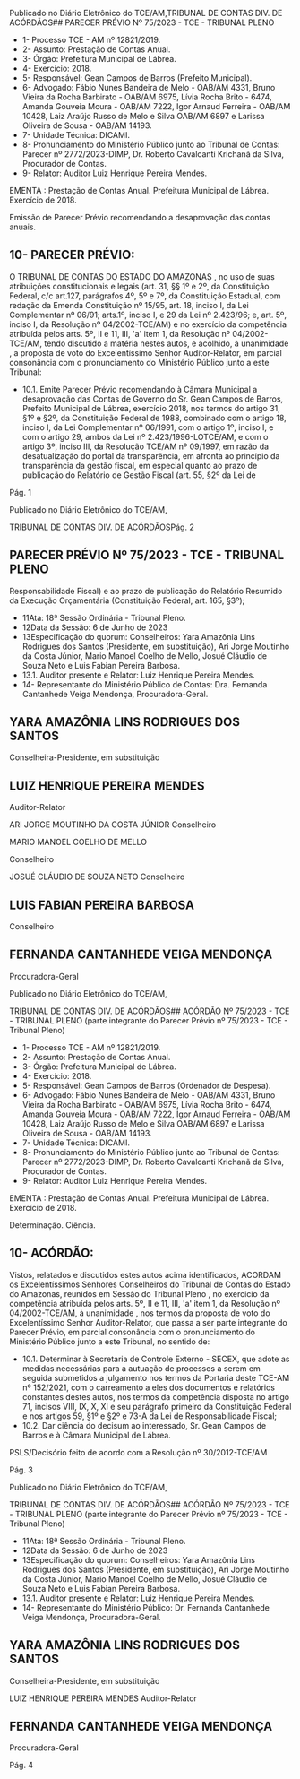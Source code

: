 Publicado  no  Diário  Eletrônico do TCE/AM,TRIBUNAL DE CONTAS DIV. DE ACÓRDÃOS## PARECER PRÉVIO Nº 75/2023 - TCE - TRIBUNAL PLENO

- 1- Processo TCE - AM nº 12821/2019.
- 2- Assunto: Prestação de Contas Anual.
- 3- Órgão: Prefeitura Municipal de Lábrea.
- 4- Exercício: 2018.
- 5- Responsável: Gean Campos de Barros (Prefeito Municipal).
- 6- Advogado: Fábio Nunes Bandeira de Melo - OAB/AM 4331, Bruno Vieira da Rocha Barbirato - OAB/AM 6975, Lívia Rocha Brito - 6474, Amanda Gouveia Moura - OAB/AM 7222,  Igor  Arnaud  Ferreira  -  OAB/AM  10428,  Laiz  Araújo  Russo  de  Melo  e  Silva  OAB/AM 6897 e Larissa Oliveira de Sousa - OAB/AM 14193.
- 7- Unidade Técnica: DICAMI.
- 8- Pronunciamento  do  Ministério  Público  junto  ao  Tribunal  de  Contas: Parecer  nº 2772/2023-DIMP, Dr. Roberto Cavalcanti Krichanã da Silva, Procurador de Contas.
- 9- Relator: Auditor Luiz Henrique Pereira Mendes.

EMENTA :  Prestação  de  Contas  Anual.    Prefeitura Municipal de Lábrea.  Exercício de 2018.

Emissão de Parecer Prévio recomendando a desaprovação das contas anuais.

## 10-  PARECER PRÉVIO:

O  TRIBUNAL  DE  CONTAS  DO  ESTADO  DO  AMAZONAS ,  no  uso  de  suas atribuições  constitucionais  e  legais  (art.  31,  §§  1º  e  2º,  da  Constituição  Federal,  c/c art.127,  parágrafos  4º,  5º  e  7º,  da  Constituição  Estadual,  com  redação  da  Emenda Constituição nº 15/95, art. 18, inciso I, da Lei Complementar nº 06/91; arts.1º, inciso I, e 29  da  Lei  nº  2.423/96;  e,  art.  5º,  inciso  I,  da  Resolução  nº  04/2002-TCE/AM)  e  no exercício da competência atribuída pelos arts. 5º, II e 11, III, 'a' item 1, da Resolução nº 04/2002-TCE/AM, tendo discutido a matéria nestes autos, e acolhido, à unanimidade , a proposta  de  voto  do  Excelentíssimo  Senhor  Auditor-Relator, em  parcial  consonância com o pronunciamento do Ministério Público junto a este Tribunal:

- 10.1.  Emite Parecer Prévio recomendando à Câmara Municipal a desaprovação das  Contas  de  Governo  do Sr.  Gean  Campos  de Barros, Prefeito  Municipal  de  Lábrea,  exercício  2018,  nos  termos  do artigo 31, §1º e §2º, da Constituição Federal de 1988, combinado com o artigo  18,  inciso  I,  da  Lei  Complementar  nº  06/1991,  com  o  artigo  1º, inciso I, e com o artigo 29, ambos da Lei nº 2.423/1996-LOTCE/AM, e com o artigo 3º, inciso III, da Resolução TCE/AM nº 09/1997, em razão da desatualização do portal da transparência, em afronta ao princípio da transparência da gestão fiscal, em  especial quanto  ao  prazo de publicação  do  Relatório  de  Gestão  Fiscal  (art.  55,  §2º  da  Lei  de

Pág. 1

Publicado  no  Diário  Eletrônico do TCE/AM,

TRIBUNAL DE CONTAS DIV. DE ACÓRDÃOSPág. 2

## PARECER PRÉVIO Nº 75/2023 - TCE - TRIBUNAL PLENO

Responsabilidade Fiscal) e ao prazo de publicação do Relatório Resumido  da  Execução  Orçamentária  (Constituição  Federal,  art.  165, §3º);

- 11Ata: 18ª Sessão Ordinária - Tribunal Pleno.
- 12Data da Sessão: 6 de Junho de 2023
- 13Especificação  do  quorum: Conselheiros: Yara  Amazônia  Lins  Rodrigues  dos Santos  (Presidente,  em  substituição),  Ari  Jorge  Moutinho  da  Costa  Júnior,  Mario Manoel Coelho de Mello, Josué Cláudio de Souza Neto e Luis Fabian Pereira Barbosa.
- 13.1. Auditor presente e Relator: Luiz Henrique Pereira Mendes.
- 14-  Representante do Ministério Público de Contas: Dra. Fernanda Cantanhede Veiga Mendonça, Procuradora-Geral.

## YARA AMAZÔNIA LINS RODRIGUES DOS SANTOS

Conselheira-Presidente, em substituição

## LUIZ HENRIQUE PEREIRA MENDES

Auditor-Relator

ARI JORGE MOUTINHO DA COSTA JÚNIOR Conselheiro

MARIO MANOEL COELHO DE MELLO

Conselheiro

JOSUÉ CLÁUDIO DE SOUZA NETO Conselheiro

## LUIS FABIAN PEREIRA BARBOSA

Conselheiro

## FERNANDA CANTANHEDE VEIGA MENDONÇA

Procuradora-Geral

Publicado  no  Diário  Eletrônico do TCE/AM,

TRIBUNAL DE CONTAS DIV. DE ACÓRDÃOS## ACÓRDÃO Nº 75/2023 - TCE - TRIBUNAL PLENO (parte integrante do Parecer Prévio nº 75/2023 - TCE - Tribunal Pleno)

- 1- Processo TCE - AM nº 12821/2019.
- 2- Assunto: Prestação de Contas Anual.
- 3- Órgão: Prefeitura Municipal de Lábrea.
- 4- Exercício: 2018.
- 5- Responsável: Gean Campos de Barros (Ordenador de Despesa).
- 6- Advogado: Fábio  Nunes  Bandeira de Melo  - OAB/AM 4331, Bruno Vieira da Rocha Barbirato - OAB/AM 6975, Lívia Rocha Brito - 6474, Amanda Gouveia Moura - OAB/AM 7222,  Igor  Arnaud  Ferreira  -  OAB/AM  10428,  Laiz  Araújo  Russo  de  Melo  e  Silva  OAB/AM 6897 e Larissa Oliveira de Sousa - OAB/AM 14193.
- 7- Unidade Técnica: DICAMI.
- 8- Pronunciamento  do  Ministério  Público  junto  ao  Tribunal  de  Contas: Parecer  nº 2772/2023-DIMP, Dr. Roberto Cavalcanti Krichanã da Silva, Procurador de Contas.
- 9- Relator: Auditor Luiz Henrique Pereira Mendes.

EMENTA :  Prestação  de  Contas  Anual.    Prefeitura Municipal de Lábrea. Exercício de 2018.

Determinação. Ciência.

## 10-  ACÓRDÃO:

Vistos, relatados e discutidos estes autos acima identificados, ACORDAM os Excelentíssimos Senhores Conselheiros do Tribunal de Contas do Estado do Amazonas, reunidos em Sessão do Tribunal Pleno , no exercício da competência atribuída pelos arts. 5º, II e 11, III, 'a' item 1, da Resolução nº 04/2002-TCE/AM, à unanimidade , nos termos da  proposta  de  voto  do  Excelentíssimo  Senhor  Auditor-Relator,  que  passa  a  ser  parte integrante  do  Parecer  Prévio, em  parcial  consonância com  o  pronunciamento  do Ministério Público junto a este Tribunal, no sentido de:

- 10.1. Determinar à  Secretaria  de  Controle  Externo  -  SECEX,  que  adote  as medidas necessárias para a autuação de processos a serem em seguida submetidos  a  julgamento  nos  termos  da  Portaria  deste  TCE-AM  nº 152/2021,  com  o  carreamento  a  eles  dos  documentos  e  relatórios constantes destes autos, nos termos da competência disposta no artigo 71, incisos VIII, IX, X, XI e seu parágrafo primeiro da Constituição Federal e nos artigos 59, §1º e §2º e 73-A da Lei de Responsabilidade Fiscal;
- 10.2. Dar ciência do decisum ao interessado, Sr. Gean Campos de Barros e à Câmara Municipal de Lábrea.

PSLS/Decisório feito de acordo com a Resolução nº 30/2012-TCE/AM

Pág. 3

Publicado  no  Diário  Eletrônico do TCE/AM,

TRIBUNAL DE CONTAS DIV. DE ACÓRDÃOS## ACÓRDÃO Nº 75/2023 - TCE - TRIBUNAL PLENO (parte integrante do Parecer Prévio nº 75/2023 - TCE - Tribunal Pleno)

- 11Ata: 18ª Sessão Ordinária - Tribunal Pleno.
- 12Data da Sessão: 6 de Junho de 2023
- 13Especificação  do  quorum: Conselheiros: Yara  Amazônia  Lins  Rodrigues  dos Santos  (Presidente,  em  substituição),  Ari  Jorge  Moutinho  da  Costa  Júnior,  Mario Manoel Coelho de Mello, Josué Cláudio de Souza Neto e Luis Fabian Pereira Barbosa.
- 13.1. Auditor presente e Relator: Luiz Henrique Pereira Mendes.
- 14-  Representante do Ministério Público: Dr. Fernanda Cantanhede Veiga Mendonça, Procuradora-Geral.

## YARA AMAZÔNIA LINS RODRIGUES DOS SANTOS

Conselheira-Presidente, em substituição

LUIZ HENRIQUE PEREIRA MENDES Auditor-Relator

## FERNANDA CANTANHEDE VEIGA MENDONÇA

Procuradora-Geral

Pág. 4